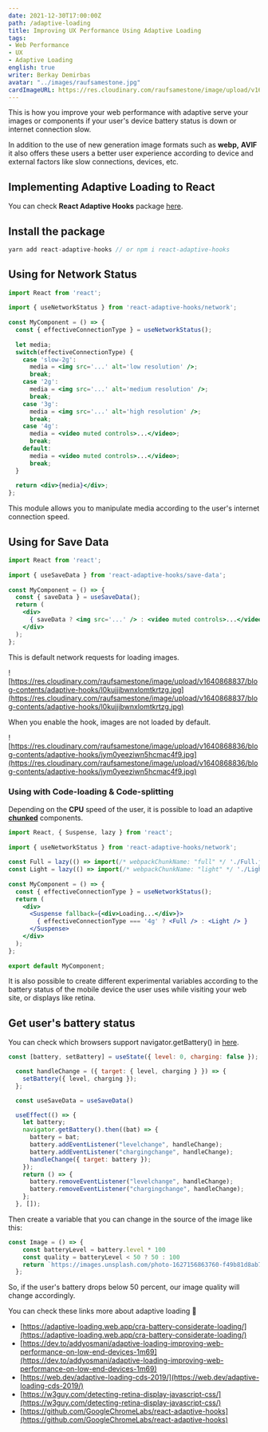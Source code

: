 ```yaml
---
date: 2021-12-30T17:00:00Z
path: /adaptive-loading
title: Improving UX Performance Using Adaptive Loading 
tags:
- Web Performance
- UX
- Adaptive Loading
english: true
writer: Berkay Demirbas
avatar: "../images/raufsamestone.jpg"
cardImageURL: https://res.cloudinary.com/raufsamestone/image/upload/v1640871362/blog-contents/adaptive-hooks/wajh7yrl40vbtl0bngh7.png
---
```


This is how you improve your web performance with adaptive serve your images or components if your user's device battery status is down or internet connection slow.

In addition to the use of new generation image formats such as **webp,** **AVIF** it also offers these users a better user experience according to device and external factors like slow connections, devices, etc.

## Implementing Adaptive Loading to **React** 

You can check **React Adaptive Hooks** package [here](https://www.npmjs.com/package/react-adaptive-hooks). 

## Install the package

```jsx
yarn add react-adaptive-hooks // or npm i react-adaptive-hooks
```

## Using for Network Status

```jsx
import React from 'react';
 
import { useNetworkStatus } from 'react-adaptive-hooks/network';
 
const MyComponent = () => {
  const { effectiveConnectionType } = useNetworkStatus();
 
  let media;
  switch(effectiveConnectionType) {
    case 'slow-2g':
      media = <img src='...' alt='low resolution' />;
      break;
    case '2g':
      media = <img src='...' alt='medium resolution' />;
      break;
    case '3g':
      media = <img src='...' alt='high resolution' />;
      break;
    case '4g':
      media = <video muted controls>...</video>;
      break;
    default:
      media = <video muted controls>...</video>;
      break;
  }
  
  return <div>{media}</div>;
};
```

This module allows you to manipulate media according to the user's internet connection speed.

## Using for Save Data

```jsx
import React from 'react';
 
import { useSaveData } from 'react-adaptive-hooks/save-data';
 
const MyComponent = () => {
  const { saveData } = useSaveData();
  return (
    <div>
      { saveData ? <img src='...' /> : <video muted controls>...</video> }
    </div>
  );
};
```

This is default network requests for loading images.

![https://res.cloudinary.com/raufsamestone/image/upload/v1640868837/blog-contents/adaptive-hooks/l0kujjibwnxlomtkrtzg.jpg](https://res.cloudinary.com/raufsamestone/image/upload/v1640868837/blog-contents/adaptive-hooks/l0kujjibwnxlomtkrtzg.jpg)

When you enable the hook, images are not loaded by default. 

![https://res.cloudinary.com/raufsamestone/image/upload/v1640868836/blog-contents/adaptive-hooks/jym0yeeziwn5hcmac4f9.jpg](https://res.cloudinary.com/raufsamestone/image/upload/v1640868836/blog-contents/adaptive-hooks/jym0yeeziwn5hcmac4f9.jpg)

### Using with Code-loading & Code-splitting

Depending on the **CPU** speed of the user, it is possible to load an adaptive **[chunked](https://www.geeksforgeeks.org/what-is-chunk-in-node-js/)** components.

```jsx
import React, { Suspense, lazy } from 'react';
 
import { useNetworkStatus } from 'react-adaptive-hooks/network';
 
const Full = lazy(() => import(/* webpackChunkName: "full" */ './Full.js'));
const Light = lazy(() => import(/* webpackChunkName: "light" */ './Light.js'));
 
const MyComponent = () => {
  const { effectiveConnectionType } = useNetworkStatus();
  return (
    <div>
      <Suspense fallback={<div>Loading...</div>}>
        { effectiveConnectionType === '4g' ? <Full /> : <Light /> }
      </Suspense>
    </div>
  );
};
 
export default MyComponent;
```

It is also possible to create different experimental variables according to the battery status of the mobile device the user uses while visiting your web site, or displays like retina.

##  Get user's battery status 

You can check which browsers support navigator.getBattery() in [here](https://developer.mozilla.org/en-US/docs/Web/API/Navigator/getBattery).

```jsx
const [battery, setBattery] = useState({ level: 0, charging: false });

  const handleChange = ({ target: { level, charging } }) => {
    setBattery({ level, charging });
  };

  const useSaveData = useSaveData()

  useEffect(() => {
    let battery;
    navigator.getBattery().then((bat) => {
      battery = bat;
      battery.addEventListener("levelchange", handleChange);
      battery.addEventListener("chargingchange", handleChange);
      handleChange({ target: battery });
    });
    return () => {
      battery.removeEventListener("levelchange", handleChange);
      battery.removeEventListener("chargingchange", handleChange);
    };
  }, []);
```

Then create a variable that you can change in the source of the image like this:

```jsx
const Image = () => {
    const batteryLevel = battery.level * 100
    const quality = batteryLevel < 50 ? 50 : 100
    return `https://images.unsplash.com/photo-1627156863760-f49b81d8ab77?fm=webp&w=2000&q=${quality}`;
  };
```

So, if the user's battery drops below 50 percent, our image quality will change accordingly.

You can check these links more about adaptive loading 🔗

- [https://adaptive-loading.web.app/cra-battery-considerate-loading/](https://adaptive-loading.web.app/cra-battery-considerate-loading/)
- [https://dev.to/addyosmani/adaptive-loading-improving-web-performance-on-low-end-devices-1m69](https://dev.to/addyosmani/adaptive-loading-improving-web-performance-on-low-end-devices-1m69)
- [https://web.dev/adaptive-loading-cds-2019/](https://web.dev/adaptive-loading-cds-2019/)
- [https://w3guy.com/detecting-retina-display-javascript-css/](https://w3guy.com/detecting-retina-display-javascript-css/)
- [https://github.com/GoogleChromeLabs/react-adaptive-hooks](https://github.com/GoogleChromeLabs/react-adaptive-hooks)